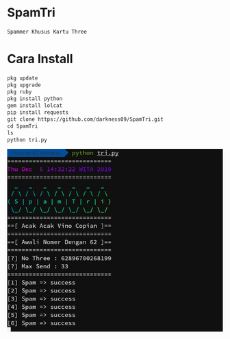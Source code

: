 # SpamTri
```
Spammer Khusus Kartu Three
```

# Cara Install
```
pkg update
pkg upgrade
pkg ruby
pkg install python
gem install lolcat
pip install requests
git clone https://github.com/darkness09/SpamTri.git
cd SpamTri
ls
python tri.py
```

<img src="Tri.png">

